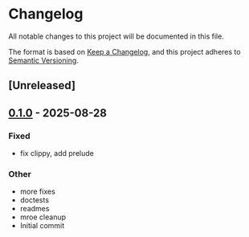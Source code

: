 # Changelog

All notable changes to this project will be documented in this file.

The format is based on [Keep a Changelog](https://keepachangelog.com/en/1.0.0/),
and this project adheres to [Semantic Versioning](https://semver.org/spec/v2.0.0.html).

## [Unreleased]

## [0.1.0](https://github.com/macalinao/testsvm/releases/tag/anchor-utils-v0.1.0) - 2025-08-28

### Fixed

- fix clippy, add prelude

### Other

- more fixes
- doctests
- readmes
- mroe cleanup
- Initial commit
